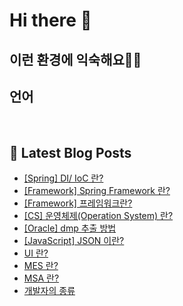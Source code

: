 # Hi there 👋

## 이런 환경에 익숙해요✍🏼

## 언어

<p>
  <img alt="" src= "https://img.shields.io/badge/JavaScript-F7DF1E?style=flat-square&logo=JavaScript&logoColor=white"/> 
  <img alt="" src= "https://img.shields.io/badge/TypeScript-black?logo=typescript&logoColor=blue"/>
</p>

## 📕 Latest Blog Posts

<ul><li><a href='https://o-ohi-code.tistory.com/33' target='_blank'>[Spring] DI/ IoC 란?</a></li><li><a href='https://o-ohi-code.tistory.com/32' target='_blank'>[Framework] Spring Framework 란?</a></li><li><a href='https://o-ohi-code.tistory.com/31' target='_blank'>[Framework] 프레임워크란?</a></li><li><a href='https://o-ohi-code.tistory.com/30' target='_blank'>[CS] 운영체제(Operation System) 란?</a></li><li><a href='https://o-ohi-code.tistory.com/29' target='_blank'>[Oracle] dmp 추출 방법</a></li><li><a href='https://o-ohi-code.tistory.com/28' target='_blank'>[JavaScript] JSON 이란?</a></li><li><a href='https://o-ohi-code.tistory.com/27' target='_blank'>UI 란?</a></li><li><a href='https://o-ohi-code.tistory.com/26' target='_blank'>MES 란?</a></li><li><a href='https://o-ohi-code.tistory.com/25' target='_blank'>MSA 란?</a></li><li><a href='https://o-ohi-code.tistory.com/24' target='_blank'>개발자의 종류</a></li></ul>